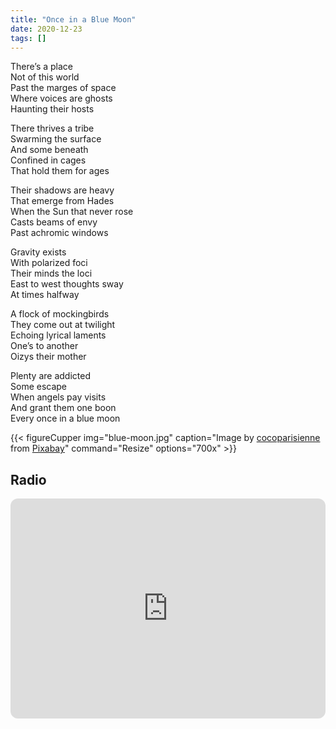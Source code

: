 ```yaml
---
title: "Once in a Blue Moon"
date: 2020-12-23
tags: []
---
```


<div style = "text-align: left">

There’s a place\
Not of this world\
Past the marges of space\
Where voices are ghosts\
Haunting their hosts

There thrives a tribe\
Swarming the surface\
And some beneath\
Confined in cages\
That hold them for ages

Their shadows are heavy\
That emerge from Hades\
When the Sun that never rose\
Casts beams of envy\
Past achromic windows

Gravity exists\
With polarized foci\
Their minds the loci\
East to west thoughts sway\
At times halfway

A flock of mockingbirds\
They come out at twilight\
Echoing lyrical laments\
One’s to another\
Oizys their mother

Plenty are addicted\
Some escape\
When angels pay visits\
And grant them one boon\
Every once in a blue moon
</div>

{{< figureCupper
img="blue-moon.jpg" 
caption="Image by [cocoparisienne](https://pixabay.com/users/cocoparisienne-127419/?utm_source=link-attribution&utm_medium=referral&utm_campaign=image&utm_content=4701380) from [Pixabay](https://pixabay.com/photos/angel-moon-night-heaven-fantasy-4701380/)" 
command="Resize" 
options="700x" >}}

## Radio
<iframe style="border-radius:12px" src="https://open.spotify.com/embed/track/0u2P5u6lvoDfwTYjAADbn4?utm_source=generator" width="100%" height="352" frameBorder="0" allowfullscreen="" allow="autoplay; clipboard-write; encrypted-media; fullscreen; picture-in-picture" loading="lazy"></iframe>
